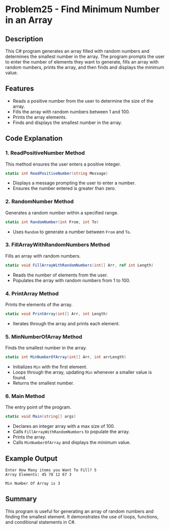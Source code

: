 # Problem25 - Find Minimum Number in an Array

## Description
This C# program generates an array filled with random numbers and determines the smallest number in the array. The program prompts the user to enter the number of elements they want to generate, fills an array with random numbers, prints the array, and then finds and displays the minimum value.

## Features
- Reads a positive number from the user to determine the size of the array.
- Fills the array with random numbers between 1 and 100.
- Prints the array elements.
- Finds and displays the smallest number in the array.

## Code Explanation

### 1. **ReadPositiveNumber Method**
This method ensures the user enters a positive integer.
```csharp
static int ReadPositiveNumber(string Message)
```
- Displays a message prompting the user to enter a number.
- Ensures the number entered is greater than zero.

### 2. **RandomNumber Method**
Generates a random number within a specified range.
```csharp
static int RandomNumber(int From, int To)
```
- Uses `Random` to generate a number between `From` and `To`.

### 3. **FillArrayWithRandomNumbers Method**
Fills an array with random numbers.
```csharp
static void FillArrayWithRandomNumbers(int[] Arr, ref int Length)
```
- Reads the number of elements from the user.
- Populates the array with random numbers from 1 to 100.

### 4. **PrintArray Method**
Prints the elements of the array.
```csharp
static void PrintArray(int[] Arr, int Length)
```
- Iterates through the array and prints each element.

### 5. **MinNumberOfArray Method**
Finds the smallest number in the array.
```csharp
static int MinNumberOfArray(int[] Arr, int arrLength)
```
- Initializes `Min` with the first element.
- Loops through the array, updating `Min` whenever a smaller value is found.
- Returns the smallest number.

### 6. **Main Method**
The entry point of the program.
```csharp
static void Main(string[] args)
```
- Declares an integer array with a max size of 100.
- Calls `FillArrayWithRandomNumbers` to populate the array.
- Prints the array.
- Calls `MinNumberOfArray` and displays the minimum value.

## Example Output
```
Enter How Many items you Want To Fill? 5
Array Elements: 45 78 12 67 3

Min Number Of Array is 3
```

## Summary
This program is useful for generating an array of random numbers and finding the smallest element. It demonstrates the use of loops, functions, and conditional statements in C#.


